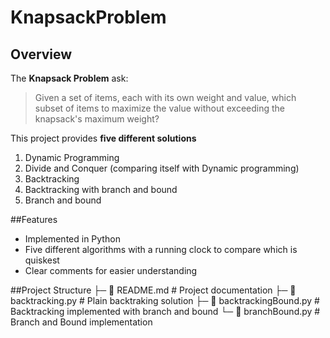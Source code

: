# KnapsackProblem
## Overview
The **Knapsack Problem** ask:  
>Given a set of items, each with its own weight and value, which subset of items to maximize the value without exceeding the knapsack's maximum weight?

This project provides **five different solutions**
1. Dynamic Programming
2. Divide and Conquer (comparing itself with Dynamic programming)
3. Backtracking
4. Backtracking with branch and bound 
5. Branch and bound 

##Features 
- Implemented in Python
- Five different algorithms with a running clock to compare which is quiskest
- Clear comments for easier understanding

##Project Structure 
├─ 📄 README.md # Project documentation
├─ 📄 backtracking.py # Plain backtraking solution
├─ 📄 backtrackingBound.py # Backtracking implemented with branch and bound 
└─ 📄 branchBound.py # Branch and Bound implementation
